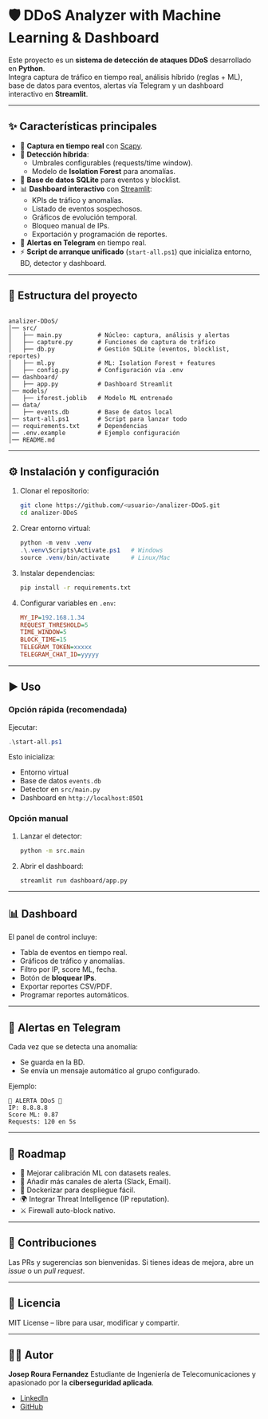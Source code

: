 # 🛡️ DDoS Analyzer with Machine Learning & Dashboard

Este proyecto es un **sistema de detección de ataques DDoS** desarrollado en **Python**.  
Integra captura de tráfico en tiempo real, análisis híbrido (reglas + ML), base de datos para eventos, alertas vía Telegram y un dashboard interactivo en **Streamlit**.  

---

## ✨ Características principales

- 📡 **Captura en tiempo real** con [Scapy](https://scapy.net/).  
- 🧠 **Detección híbrida**:  
  - Umbrales configurables (requests/time window).  
  - Modelo de **Isolation Forest** para anomalías.  
- 💾 **Base de datos SQLite** para eventos y blocklist.  
- 📊 **Dashboard interactivo** con [Streamlit](https://streamlit.io/):  
  - KPIs de tráfico y anomalías.  
  - Listado de eventos sospechosos.  
  - Gráficos de evolución temporal.  
  - Bloqueo manual de IPs.  
  - Exportación y programación de reportes.  
- 📲 **Alertas en Telegram** en tiempo real.  
- ⚡ **Script de arranque unificado** (`start-all.ps1`) que inicializa entorno, BD, detector y dashboard.  

---

## 📂 Estructura del proyecto

```

analizer-DDoS/
│── src/
│   ├── main.py          # Núcleo: captura, análisis y alertas
│   ├── capture.py       # Funciones de captura de tráfico
│   ├── db.py            # Gestión SQLite (eventos, blocklist, reportes)
│   ├── ml.py            # ML: Isolation Forest + features
│   ├── config.py        # Configuración vía .env
│── dashboard/
│   ├── app.py           # Dashboard Streamlit
│── models/
│   ├── iforest.joblib   # Modelo ML entrenado
│── data/
│   ├── events.db        # Base de datos local
│── start-all.ps1        # Script para lanzar todo
│── requirements.txt     # Dependencias
│── .env.example         # Ejemplo configuración
│── README.md

````

---

## ⚙️ Instalación y configuración

1. Clonar el repositorio:
   ```bash
   git clone https://github.com/<usuario>/analizer-DDoS.git
   cd analizer-DDoS

2. Crear entorno virtual:

   ```powershell
   python -m venv .venv
   .\.venv\Scripts\Activate.ps1   # Windows
   source .venv/bin/activate      # Linux/Mac
   ```

3. Instalar dependencias:

   ```bash
   pip install -r requirements.txt
   ```

4. Configurar variables en `.env`:

   ```ini
   MY_IP=192.168.1.34
   REQUEST_THRESHOLD=5
   TIME_WINDOW=5
   BLOCK_TIME=15
   TELEGRAM_TOKEN=xxxxx
   TELEGRAM_CHAT_ID=yyyyy
   ```

---

## ▶️ Uso

### Opción rápida (recomendada)

Ejecutar:

```powershell
.\start-all.ps1
```

Esto inicializa:

* Entorno virtual
* Base de datos `events.db`
* Detector en `src/main.py`
* Dashboard en `http://localhost:8501`

### Opción manual

1. Lanzar el detector:

   ```bash
   python -m src.main
   ```
2. Abrir el dashboard:

   ```bash
   streamlit run dashboard/app.py
   ```

---

## 📊 Dashboard

El panel de control incluye:

* Tabla de eventos en tiempo real.
* Gráficos de tráfico y anomalías.
* Filtro por IP, score ML, fecha.
* Botón de **bloquear IPs**.
* Exportar reportes CSV/PDF.
* Programar reportes automáticos.

---

## 📧 Alertas en Telegram

Cada vez que se detecta una anomalía:

* Se guarda en la BD.
* Se envía un mensaje automático al grupo configurado.

Ejemplo:

```
🚨 ALERTA DDoS 🚨
IP: 8.8.8.8
Score ML: 0.87
Requests: 120 en 5s
```

---

## 🔮 Roadmap

* 🔧 Mejorar calibración ML con datasets reales.
* 📨 Añadir más canales de alerta (Slack, Email).
* 🐳 Dockerizar para despliegue fácil.
* 🌍 Integrar Threat Intelligence (IP reputation).
* ⚔️ Firewall auto-block nativo.

---

## 🤝 Contribuciones

Las PRs y sugerencias son bienvenidas.
Si tienes ideas de mejora, abre un *issue* o un *pull request*.

---

## 📜 Licencia

MIT License – libre para usar, modificar y compartir.

---

## 👨‍💻 Autor

**Josep Roura Fernandez**
Estudiante de Ingeniería de Telecomunicaciones y apasionado por la **ciberseguridad aplicada**.

* [LinkedIn](https://www.linkedin.com/in/josep-roura-fernandez)
* [GitHub](https://github.com/<usuario>)
